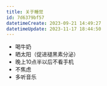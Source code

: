 ```yaml
---
title: 关于睡觉
id: 7d6379bf57
datetimeCreate: 2023-09-21 14:49:27
datetimeUpdate: 2023-11-17 18:44:50
---
```


- 喝牛奶
- 晒太阳（促进褪黑素分泌）
- 晚上10点半以后不看手机
- 不焦虑
- 多听音乐